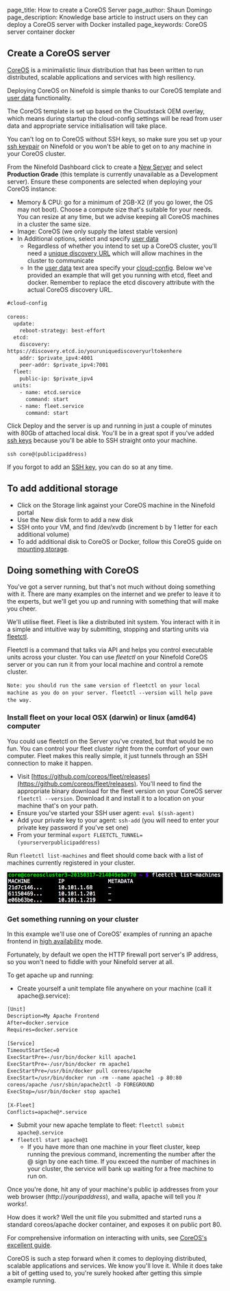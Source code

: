 page_title:       How to create a CoreOS Server
page_author:      Shaun Domingo
page_description: Knowledge base article to instruct users on they can deploy a CoreOS server with Docker installed
page_keywords:    CoreOS server container docker

## Create a CoreOS server

[CoreOS](https://coreos.com) is a minimalistic linux distribution that has been written to run distributed, scalable applications and services with high resiliency.

Deploying CoreOS on Ninefold is simple thanks to our CoreOS template and [user data](user_data.md) functionality.

The CoreOS template is set up based on the Cloudstack OEM overlay, which means during startup the cloud-config settings will be read from user data and appropriate service initialisation will take place.

You can't log on to CoreOS without SSH keys, so make sure you set up your [ssh keypair](ssh_keys.md) on Ninefold or you won't be able to get on to any machine in your CoreOS cluster.

From the Ninefold Dashboard click to create a [New Server](https://portal.ninefold.com/servers/new) and select __Production Grade__ (this template is currently unavailable as a Development server). Ensure these components are selected when deploying your CoreOS instance:

* Memory & CPU: go for a minimum of 2GB-X2 (if you go lower, the OS may not boot). Choose a compute size that's suitable for your needs. You can resize at any time, but we advise keeping all CoreOS machines in a cluster the same size.
* Image: CoreOS (we only supply the latest stable version)
* In Additional options, select and specify [user data](user_data.md)
  * Regardless of whether you intend to set up a CoreOS cluster, you'll need a [unique discovery URL](https://coreos.com/docs/cluster-management/setup/cluster-discovery/) which will allow machines in the cluster to communicate
  * In the [user data](user_data.md) text area specify your [cloud-config](https://coreos.com/docs/cluster-management/setup/cloudinit-cloud-config/). Below we've provided an example that will get you running with etcd, fleet and docker. Remember to replace the etcd discovery attribute with the actual CoreOS discovery URL.
```
#cloud-config

coreos:
  update:
    reboot-strategy: best-effort
  etcd:
    discovery: https://discovery.etcd.io/youruniquediscoveryurltokenhere
    addr: $private_ipv4:4001
    peer-addr: $private_ipv4:7001
  fleet:
    public-ip: $private_ipv4
  units:
    - name: etcd.service
      command: start
    - name: fleet.service
      command: start
```

Click Deploy and the server is up and running in just a couple of minutes with 80Gb of attached local disk. You'll be in a great spot if you've added [ssh keys](ssh_keys.md) because you'll be able to SSH straight onto your machine.

`ssh core@(publicipaddress)`

If you forgot to add an [SSH key](ssh_keys.md), you can do so at any time.

## To add additional storage

* Click on the Storage link against your CoreOS machine in the Ninefold portal
* Use the New disk form to add a new disk
* SSH onto your VM, and find /dev/xvdb (increment b by 1 letter for each additional volume)
* To add additional disk to CoreOS or Docker, follow this CoreOS guide on [mounting storage](https://coreos.com/docs/cluster-management/setup/mounting-storage/).

## Doing something with CoreOS

You've got a server running, but that's not much without doing something with it. There are many examples on the internet and we prefer to leave it to the experts, but we'll get you up and running with something that will make you cheer.

We'll utilise fleet. Fleet is like a distributed init system. You interact with it in a simple and intuitive way by submitting, stopping and starting units via [fleetctl](https://coreos.com/docs/launching-containers/launching/fleet-using-the-client/).

Fleetctl is a command that talks via API and helps you control executable units across your cluster. You can use _fleetctl_ on your Ninefold CoreOS server or you can run it from your local machine and control a remote cluster.

`Note: you should run the same version of fleetctl on your local machine as you do on your server. fleetctl --version will help pave the way.`

### Install fleet on your local OSX (darwin) or linux (amd64) computer

You could use fleetctl on the Server you've created, but that would be no fun. You can control your fleet cluster right from the comfort of your own computer. Fleet makes this really simple, it just tunnels through an SSH connection to make it happen.

* Visit [https://github.com/coreos/fleet/releases](https://github.com/coreos/fleet/releases). You'll need to find the appropriate binary download for the fleet version on your CoreOS server `fleetctl --version`. Download it and install it to a location on your machine that's on your path.
* Ensure you've started your SSH user agent: `eval $(ssh-agent)`
* Add your private key to your agent: `ssh-add` (you will need to enter your private key password if you've set one)
* From your terminal `export FLEETCTL_TUNNEL=(yourserverpublicipaddress)`

Run `fleetctl list-machines` and fleet should come back with a list of machines currently registered in your cluster.

![fleet list-machines](../../img/fleetlistmachines.png)

### Get something running on your cluster

In this example we'll use one of CoreOS' examples of running an apache frontend in [high availability](https://coreos.com/docs/launching-containers/launching/launching-containers-fleet/) mode.

Fortunately, by default we open the HTTP firewall port server's IP address, so you won't need to fiddle with your Ninefold server at all.

To get apache up and running:

* Create yourself a unit template file anywhere on your machine (call it apache@.service):

```
[Unit]
Description=My Apache Frontend
After=docker.service
Requires=docker.service

[Service]
TimeoutStartSec=0
ExecStartPre=-/usr/bin/docker kill apache1
ExecStartPre=-/usr/bin/docker rm apache1
ExecStartPre=/usr/bin/docker pull coreos/apache
ExecStart=/usr/bin/docker run -rm --name apache1 -p 80:80 coreos/apache /usr/sbin/apache2ctl -D FOREGROUND
ExecStop=/usr/bin/docker stop apache1

[X-Fleet]
Conflicts=apache@*.service
```

* Submit your new apache template to fleet: `fleetctl submit apache@.service`
* `fleetctl start apache@1`
  * If you have more than one machine in your fleet cluster, keep running the previous command, incrementing the number after the @ sign by one each time. If you exceed the number of machines in your cluster, the service will bank up waiting for a free machine to run on.

Once you're done, hit any of your machine's public ip addresses from your web browser (http://_youripaddress_), and walla, apache will tell you _It works!_.

How does it work? Well the unit file you submitted and started runs a standard coreos/apache docker container, and exposes it on public port 80.

For comprehensive information on interacting with units, see [CoreOS's excellent guide](https://coreos.com/docs/launching-containers/launching/fleet-using-the-client/).

CoreOS is such a step forward when it comes to deploying distributed, scalable applications and services. We know you'll love it. While it does take a bit of getting used to, you're surely hooked after getting this simple example running.
